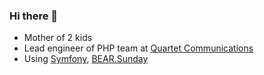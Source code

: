 ### Hi there 👋

- Mother of 2 kids
- Lead engineer of PHP team at [Quartet Communications](https://tech.quartetcom.co.jp)
- Using [Symfony](https://symfony.com),  [BEAR.Sunday](https://bearsunday.github.io)
